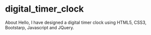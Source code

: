 # digital_timer_clock
About Hello, I have designed a digital timer clock using HTML5, CSS3, Bootstarp, Javascript and JQuery.
